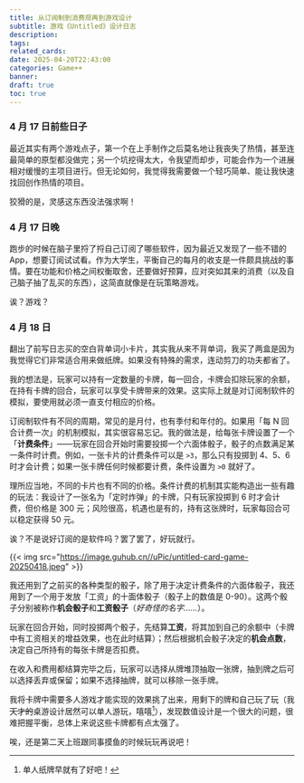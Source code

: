 ```yaml
---
title: 从订阅制到消费观再到游戏设计
subtitle: 游戏《Untitled》设计日志
description: 
tags: 
related_cards: 
date: 2025-04-20T22:43:00
categories: Game++
banner: 
draft: true
toc: true
---
```


### 4 月 17 日前些日子

最近其实有两个游戏点子，第一个在上手制作之后莫名地让我丧失了热情，甚至连最简单的原型都没做完；另一个坑挖得太大，令我望而却步，可能会作为一个进展相对缓慢的主项目进行。但无论如何，我觉得我需要做一个轻巧简单、能让我快速找回创作热情的项目。

狡猾的是，灵感这东西没法强求啊！

### 4 月 17 日晚

跑步的时候在脑子里捋了捋自己订阅了哪些软件，因为最近又发现了一些不错的 App，想要订阅试试看。作为大学生，平衡自己的每月的收支是一件颇具挑战的事情。要在功能和价格之间权衡取舍，还要做好预算，应对突如其来的消费（以及自己脑子抽了乱买的东西），这简直就像是在玩策略游戏。

诶？游戏？

### 4 月 18 日

翻出了前写日志买的空白背单词小卡片，其实我从来不背单词，我买了两盒是因为我觉得它们非常适合用来做纸牌。如果没有特殊的需求，连动剪刀的功夫都省了。

我的想法是，玩家可以持有一定数量的卡牌，每一回合，卡牌会扣除玩家的余额，在持有卡牌的回合，玩家可以享受卡牌带来的效果。这实际上就是对订阅制软件的模拟，要使用就必须一直支付相应的价格。

订阅制软件有不同的周期，常见的是月付，也有季付和年付的。如果用「每 N 回合计费一次」的机制模拟，其实很容易忘记。我的做法是，给每张卡牌设置了一个「**计费条件**」——玩家在回合开始时需要投掷一个六面体骰子，骰子的点数满足某一条件时计费。例如，一张卡片的计费条件可以是 `>3`，那么只有投掷到 4、5、6 时才会计费；如果一张卡牌任何时候都要计费，条件设置为 `>0` 就好了。

理所应当地，不同的卡片也有不同的价格。条件计费的机制其实能构造出一些有趣的玩法：我设计了一张名为「定时炸弹」的卡牌，只有玩家投掷到 6 时才会计费，但价格是 300 元；风险很高，机遇也是有的，持有这张牌时，玩家每回合可以稳定获得 50 元。

诶？不是说好订阅的是软件吗？罢了罢了，好玩就行。

{{< img src="https://image.guhub.cn//uPic/untitled-card-game-20250418.jpeg" >}}

我还用到了之前买的各种类型的骰子，除了用于决定计费条件的六面体骰子，我还用到了一个用于发放「工资」的十面体骰子（骰子上的数值是 0-90）。这两个骰子分别被称作**机会骰子**和**工资骰子**（*好奇怪的名字……*）。

玩家在回合开始，同时投掷两个骰子，先结算**工资**，将其加到自己的余额中（卡牌中有工资相关的增益效果，也在此时结算）；然后根据机会骰子决定的**机会点数**，决定自己所持有的每张卡牌是否扣费。

在收入和费用都结算完毕之后，玩家可以选择从牌堆顶抽取一张牌，抽到牌之后可以选择丢弃或保留；如果不选择抽牌，就可以移除一张手牌。

我将卡牌中需要多人游戏才能实现的效果挑了出来，用剩下的牌和自己玩了玩（我~~天才的~~桌游设计居然可以单人游玩，嘻嘻[^1]），发现数值设计是一个很大的问题，很难把握平衡，总体上来说这些卡牌都有点太强了。

唉，还是第二天上班跟同事摸鱼的时候玩玩再说吧！

[^1]: 单人纸牌早就有了好吧！